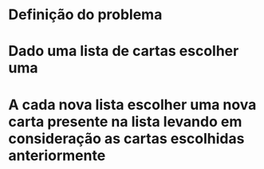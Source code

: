 Definição do problema
========================================

# Dado uma lista de cartas escolher uma
# A cada nova lista escolher uma nova carta presente na lista levando em consideração as cartas escolhidas anteriormente
